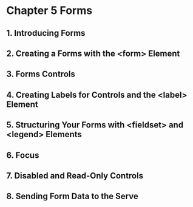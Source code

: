 # Chapter 5 Forms

## 1. Introducing Forms

## 2. Creating a Forms with the \<form> Element

## 3. Forms Controls

## 4. Creating Labels for Controls and the \<label> Element

## 5. Structuring Your Forms with \<fieldset> and \<legend> Elements

## 6. Focus

## 7. Disabled and Read-Only Controls

## 8. Sending Form Data to the Serve

